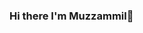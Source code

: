 ### Hi there I'm Muzzammil👋

<!--
**mhsmhs123/mhsmhs123** is a ✨ _special_ ✨ repository because its `README.md` (this file) appears on your GitHub profile.

Here are some ideas to get you started:

- 🔭 I’m currently working on some front-end projects like my portfolio, and web apps using HTML, CSS and JS
- 🌱 I’m currently learning 3D Javascript animations, using FIGMA to create designs/prototypes of my UI and learning react.js to bring my projects to life
- 👯 I’m looking to collaborate on any basic front-end applications
- 📫 How to reach me: https://github.com/mhsmhs123
- 😄 Pronouns: he/him
-->
